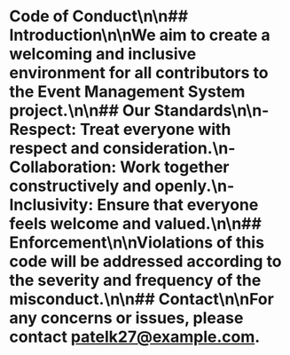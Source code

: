 # Code of Conduct\n\n## Introduction\n\nWe aim to create a welcoming and inclusive environment for all contributors to the Event Management System project.\n\n## Our Standards\n\n- **Respect:** Treat everyone with respect and consideration.\n- **Collaboration:** Work together constructively and openly.\n- **Inclusivity:** Ensure that everyone feels welcome and valued.\n\n## Enforcement\n\nViolations of this code will be addressed according to the severity and frequency of the misconduct.\n\n## Contact\n\nFor any concerns or issues, please contact patelk27@example.com.
